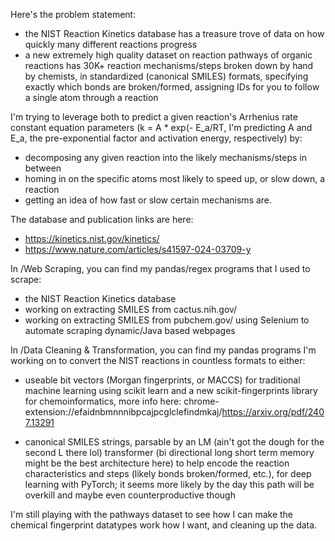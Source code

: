 Here's the problem statement:
- the NIST Reaction Kinetics database has a treasure trove of data on how quickly many different reactions progress
- a new extremely high quality dataset on reaction pathways of organic reactions has 30K+ reaction mechanisms/steps broken down by hand by chemists, in standardized (canonical SMILES) formats, specifying exactly which bonds are broken/formed, assigning IDs for you to follow a single atom through a reaction

I'm trying to leverage both to predict a given reaction's Arrhenius rate constant equation parameters (k = A * exp(- E_a/RT, I'm predicting A and E_a, the pre-exponential factor and activation energy, respectively) by:
- decomposing any given reaction into the likely mechanisms/steps in between
- homing in on the specific atoms most likely to speed up, or slow down, a reaction
- getting an idea of how fast or slow certain mechanisms are.

The database and publication links are here:
- https://kinetics.nist.gov/kinetics/
- https://www.nature.com/articles/s41597-024-03709-y


In /Web Scraping, you can find my pandas/regex programs that I used to scrape:
- the NIST Reaction Kinetics database
- working on extracting SMILES from cactus.nih.gov/
- working on extracting SMILES from pubchem.gov/ using Selenium to automate scraping dynamic/Java based webpages

In /Data Cleaning & Transformation, you can find my pandas programs I'm working on to convert the NIST reactions in countless formats to either:
- useable bit vectors (Morgan fingerprints, or MACCS) for traditional machine learning using scikit learn and a new scikit-fingerprints library for chemoinformatics, more info here: chrome-extension://efaidnbmnnnibpcajpcglclefindmkaj/https://arxiv.org/pdf/2407.13291
  
- canonical SMILES strings, parsable by an LM (ain't got the dough for the second L there lol) transformer (bi directional long short term memory might be the best architecture here) to help encode the reaction characteristics and steps (likely bonds broken/formed, etc.), for deep learning with PyTorch; it seems more likely by the day this path will be overkill and maybe even counterproductive though
  

I'm still playing with the pathways dataset to see how I can make the chemical fingerprint datatypes work how I want, and cleaning up the data.
